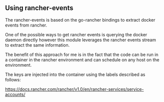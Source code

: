 ## Using rancher-events

The rancher-events is based on the go-rancher bindings to extract docker events from rancher.

One of the possible ways to get rancher events is querying the docker daemon directly however this module leverages the rancher events stream to extract the same information.

The benefit of this approach for me is in the fact that the code can be run in a container in the rancher environment and can schedule on any host on the environment.

The keys are injected into the container using the labels described as follows:


https://docs.rancher.com/rancher/v1.0/en/rancher-services/service-accounts/
